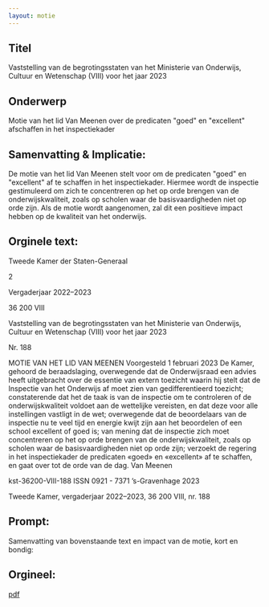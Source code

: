 ```yaml
---
layout: motie
---
```

## Titel
Vaststelling van de begrotingsstaten van het Ministerie van Onderwijs, Cultuur en Wetenschap (VIII) voor het jaar 2023
## Onderwerp
Motie van het lid Van Meenen over de predicaten "goed" en "excellent" afschaffen in het inspectiekader
## Samenvatting & Implicatie:

De motie van het lid Van Meenen stelt voor om de predicaten "goed" en "excellent" af te schaffen in het inspectiekader. Hiermee wordt de inspectie gestimuleerd om zich te concentreren op het op orde brengen van de onderwijskwaliteit, zoals op scholen waar de basisvaardigheden niet op orde zijn. Als de motie wordt aangenomen, zal dit een positieve impact hebben op de kwaliteit van het onderwijs.
## Orginele text:


Tweede Kamer der Staten-Generaal

2

Vergaderjaar 2022–2023

36 200 VIII

Vaststelling van de begrotingsstaten van het
Ministerie van Onderwijs, Cultuur en
Wetenschap (VIII) voor het jaar 2023

Nr. 188

MOTIE VAN HET LID VAN MEENEN
Voorgesteld 1 februari 2023
De Kamer,
gehoord de beraadslaging,
overwegende dat de Onderwijsraad een advies heeft uitgebracht over de
essentie van extern toezicht waarin hij stelt dat de Inspectie van het
Onderwijs af moet zien van gedifferentieerd toezicht;
constaterende dat het de taak is van de inspectie om te controleren of de
onderwijskwaliteit voldoet aan de wettelijke vereisten, en dat deze voor
alle instellingen vastligt in de wet;
overwegende dat de beoordelaars van de inspectie nu te veel tijd en
energie kwijt zijn aan het beoordelen of een school excellent of goed is;
van mening dat de inspectie zich moet concentreren op het op orde
brengen van de onderwijskwaliteit, zoals op scholen waar de basisvaardigheden niet op orde zijn;
verzoekt de regering in het inspectiekader de predicaten «goed» en
«excellent» af te schaffen,
en gaat over tot de orde van de dag.
Van Meenen

kst-36200-VIII-188
ISSN 0921 - 7371
’s-Gravenhage 2023

Tweede Kamer, vergaderjaar 2022–2023, 36 200 VIII, nr. 188


## Prompt:
Samenvatting van bovenstaande text en impact van de motie, kort en bondig:

## Orgineel:
[pdf](https://gegevensmagazijn.tweedekamer.nl/OData/v4/2.0/Document(973a71b4-970c-4675-a467-bd3244e0965c)/resource)
